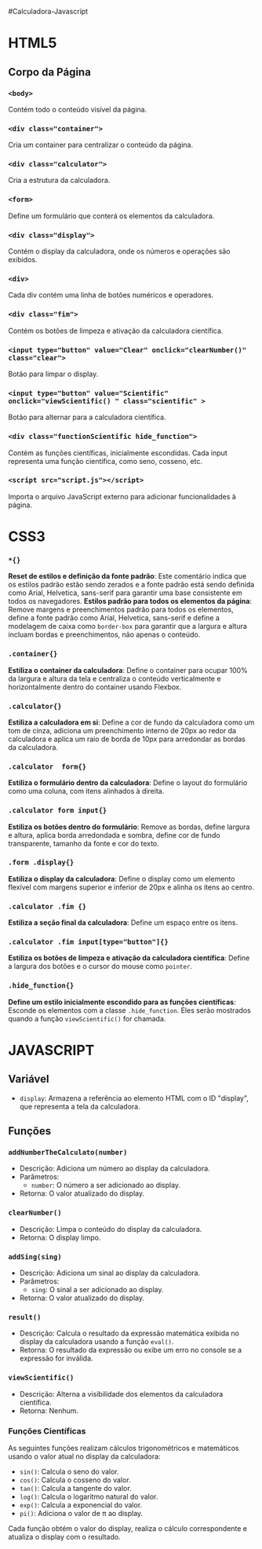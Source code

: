 ﻿#Calculadora-Javascript

# HTML5

## Corpo da Página

### `<body>`
Contém todo o conteúdo visível da página.

### `<div class="container">`
Cria um container para centralizar o conteúdo da página.

### `<div class="calculator">`
Cria a estrutura da calculadora.

### `<form>`
Define um formulário que conterá os elementos da calculadora.

### `<div class="display">`
Contém o display da calculadora, onde os números e operações são exibidos.

### `<div>`
Cada div contém uma linha de botões numéricos e operadores.

### `<div class="fim">`
Contém os botões de limpeza e ativação da calculadora científica.

### `<input type="button" value="Clear" onclick="clearNumber()" class="clear">`
Botão para limpar o display.

### `<input type="button" value="Scientific" onclick="viewScientific() " class="scientific" >`
Botão para alternar para a calculadora científica.

### `<div class="functionScientific hide_function">`
Contém as funções científicas, inicialmente escondidas. Cada input representa uma função científica, como seno, cosseno, etc.

### `<script src="script.js"></script>`
Importa o arquivo JavaScript externo para adicionar funcionalidades à página.

# CSS3

### `*{}`
**Reset de estilos e definição da fonte padrão**: Este comentário indica que os estilos padrão estão sendo zerados e a fonte padrão está sendo definida como Arial, Helvetica, sans-serif para garantir uma base consistente em todos os navegadores.
**Estilos padrão para todos os elementos da página**: Remove margens e preenchimentos padrão para todos os elementos, define a fonte padrão como Arial, Helvetica, sans-serif e define a modelagem de caixa como `border-box` para garantir que a largura e altura incluam bordas e preenchimentos, não apenas o conteúdo.

### `.container{}`
**Estiliza o container da calculadora**: Define o container para ocupar 100% da largura e altura da tela e centraliza o conteúdo verticalmente e horizontalmente dentro do container usando Flexbox.

### `.calculator{}`
**Estiliza a calculadora em si**: Define a cor de fundo da calculadora como um tom de cinza, adiciona um preenchimento interno de 20px ao redor da calculadora e aplica um raio de borda de 10px para arredondar as bordas da calculadora.

### `.calculator  form{}`
**Estiliza o formulário dentro da calculadora**: Define o layout do formulário como uma coluna, com itens alinhados à direita.

### `.calculator form input{}`
**Estiliza os botões dentro do formulário**: Remove as bordas, define largura e altura, aplica borda arredondada e sombra, define cor de fundo transparente, tamanho da fonte e cor do texto.

### `.form .display{}`
**Estiliza o display da calculadora**: Define o display como um elemento flexível com margens superior e inferior de 20px e alinha os itens ao centro.

### `.calculator .fim {}`
**Estiliza a seção final da calculadora**: Define um espaço entre os itens.

### `.calculator .fim input[type="button"]{}`
**Estiliza os botões de limpeza e ativação da calculadora científica**: Define a largura dos botões e o cursor do mouse como `pointer`.

### `.hide_function{}`
**Define um estilo inicialmente escondido para as funções científicas**: Esconde os elementos com a classe `.hide_function`. Eles serão mostrados quando a função `viewScientific()` for chamada.

# JAVASCRIPT 

## Variável
- `display`: Armazena a referência ao elemento HTML com o ID "display", que representa a tela da calculadora.

## Funções

### `addNumberTheCalculato(number)`
- Descrição: Adiciona um número ao display da calculadora.
- Parâmetros:
  - `number`: O número a ser adicionado ao display.
- Retorna: O valor atualizado do display.

### `clearNumber()`
- Descrição: Limpa o conteúdo do display da calculadora.
- Retorna: O display limpo.

### `addSing(sing)`
- Descrição: Adiciona um sinal ao display da calculadora.
- Parâmetros:
  - `sing`: O sinal a ser adicionado ao display.
- Retorna: O valor atualizado do display.

### `result()`
- Descrição: Calcula o resultado da expressão matemática exibida no display da calculadora usando a função `eval()`.
- Retorna: O resultado da expressão ou exibe um erro no console se a expressão for inválida.

### `viewScientific()`
- Descrição: Alterna a visibilidade dos elementos da calculadora científica.
- Retorna: Nenhum.

### Funções Científicas
As seguintes funções realizam cálculos trigonométricos e matemáticos usando o valor atual no display da calculadora:

- `sin()`: Calcula o seno do valor.
- `cos()`: Calcula o cosseno do valor.
- `tan()`: Calcula a tangente do valor.
- `log()`: Calcula o logaritmo natural do valor.
- `exp()`: Calcula a exponencial do valor.
- `pi()`: Adiciona o valor de π ao display.

Cada função obtém o valor do display, realiza o cálculo correspondente e atualiza o display com o resultado.
